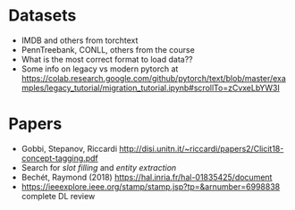 # Datasets
* IMDB and others from torchtext
* PennTreebank, CONLL, others from the course
* What is the most correct format to load data??
* Some info on legacy vs modern pytorch at https://colab.research.google.com/github/pytorch/text/blob/master/examples/legacy_tutorial/migration_tutorial.ipynb#scrollTo=zCvxeLbYW3I

# Papers
* Gobbi, Stepanov, Riccardi http://disi.unitn.it/~riccardi/papers2/Clicit18-concept-tagging.pdf
* Search for *slot filling* and *entity extraction*
* Bechét, Raymond (2018) https://hal.inria.fr/hal-01835425/document 
* https://ieeexplore.ieee.org/stamp/stamp.jsp?tp=&arnumber=6998838 complete DL review

